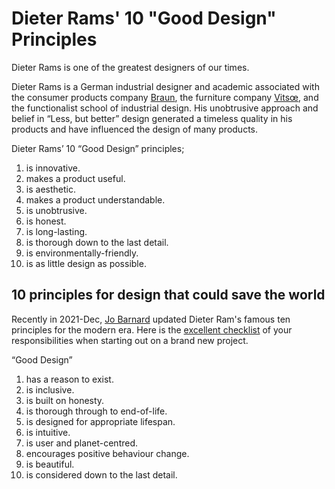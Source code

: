 # Dieter Rams' 10 "Good Design" Principles

Dieter Rams is one of the greatest designers of our times.

Dieter Rams is a German industrial designer and academic associated with the consumer products company [Braun](https://braun.com), the furniture company [Vitsœ](https://www.vitsoe.com), and the functionalist school of industrial design. His unobtrusive approach and belief in “Less, but better” design generated a timeless quality in his products and have influenced the design of many products.

Dieter Rams’ 10 “Good Design” principles;

1. is innovative.
2. makes a product useful.
3. is aesthetic.
4. makes a product understandable.
5. is unobtrusive.
6. is honest.
7. is long-lasting.
8. is thorough down to the last detail.
9. is environmentally-friendly.
10. is as little design as possible.

## 10 principles for design that could save the world

Recently in 2021-Dec, [Jo Barnard](https://www.jobarnard.com) updated Dieter Ram's famous ten principles for the modern era. Here is the [excellent checklist](https://www.maddyness.com/uk/2021/12/01/10-principles-for-design-to-save-the-world/) of your responsibilities when starting out on a brand new project.

“Good Design”

1. has a reason to exist.
2. is inclusive.
3. is built on honesty.
4. is thorough through to end-of-life.
5. is designed for appropriate lifespan.
6. is intuitive.
7. is user and planet-centred.
8. encourages positive behaviour change.
9. is beautiful.
10. is considered down to the last detail.